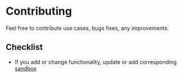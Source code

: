 # Contributing

Feel free to contribute use cases, bugs fixes, any improvements.

## Checklist

* If you add or change functionality, update or add corresponding [sandbox](https://github.com/vansosnin/jasmine-to-chai-codemod#try-it)
